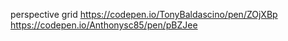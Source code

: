 perspective grid
https://codepen.io/TonyBaldascino/pen/ZOjXBp
https://codepen.io/Anthonysc85/pen/pBZJee
